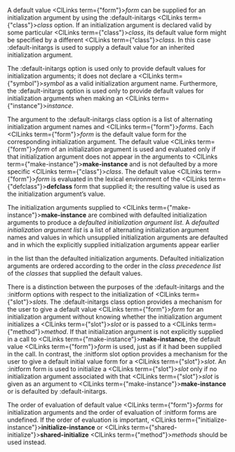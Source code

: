  



A default value <ClLinks  term={"form"}><i>form</i></ClLinks> can be supplied for an initialization argument by using the :default-initargs <ClLinks  term={"class"}><i>class</i></ClLinks> option. If an initialization argument is declared valid by some particular <ClLinks  term={"class"}><i>class</i></ClLinks>, its default value form might be specified by a different <ClLinks  term={"class"}><i>class</i></ClLinks>. In this case :default-initargs is used to supply a default value for an inherited initialization argument. 







 



 



The :default-initargs option is used only to provide default values for initialization arguments; it does not declare a <ClLinks  term={"symbol"}><i>symbol</i></ClLinks> as a valid initialization argument name. Furthermore, the :default-initargs option is used only to provide default values for initialization arguments when making an <ClLinks  term={"instance"}><i>instance</i></ClLinks>. 



The argument to the :default-initargs class option is a list of alternating initialization argument names and <ClLinks  term={"form"}><i>forms</i></ClLinks>. Each <ClLinks  term={"form"}><i>form</i></ClLinks> is the default value form for the corresponding initialization argument. The default value <ClLinks  term={"form"}><i>form</i></ClLinks> of an initialization argument is used and evaluated only if that initialization argument does not appear in the arguments to <ClLinks  term={"make-instance"}><b>make-instance</b></ClLinks> and is not defaulted by a more specific <ClLinks  term={"class"}><i>class</i></ClLinks>. The default value <ClLinks  term={"form"}><i>form</i></ClLinks> is evaluated in the lexical environment of the <ClLinks  term={"defclass"}><b>defclass</b></ClLinks> form that supplied it; the resulting value is used as the initialization argument’s value. 



The initialization arguments supplied to <ClLinks  term={"make-instance"}><b>make-instance</b></ClLinks> are combined with defaulted initialization arguments to produce a *defaulted initialization argument list*. A *defaulted initialization argument list* is a list of alternating initialization argument names and values in which unsupplied initialization arguments are defaulted and in which the explicitly supplied initialization arguments appear earlier 



in the list than the defaulted initialization arguments. Defaulted initialization arguments are ordered according to the order in the *class precedence list* of the *classes* that supplied the default values. 



There is a distinction between the purposes of the :default-initargs and the :initform options with respect to the initialization of <ClLinks  term={"slot"}><i>slots</i></ClLinks>. The :default-initargs class option provides a mechanism for the user to give a default value <ClLinks  term={"form"}><i>form</i></ClLinks> for an initialization argument without knowing whether the initialization argument initializes a <ClLinks  term={"slot"}><i>slot</i></ClLinks> or is passed to a <ClLinks  term={"method"}><i>method</i></ClLinks>. If that initialization argument is not explicitly supplied in a call to <ClLinks  term={"make-instance"}><b>make-instance</b></ClLinks>, the default value <ClLinks  term={"form"}><i>form</i></ClLinks> is used, just as if it had been supplied in the call. In contrast, the :initform slot option provides a mechanism for the user to give a default initial value form for a <ClLinks  term={"slot"}><i>slot</i></ClLinks>. An :initform form is used to initialize a <ClLinks  term={"slot"}><i>slot</i></ClLinks> only if no initialization argument associated with that <ClLinks  term={"slot"}><i>slot</i></ClLinks> is given as an argument to <ClLinks  term={"make-instance"}><b>make-instance</b></ClLinks> or is defaulted by :default-initargs. 



The order of evaluation of default value <ClLinks  term={"form"}><i>forms</i></ClLinks> for initialization arguments and the order of evaluation of :initform forms are undefined. If the order of evaluation is important, <ClLinks  term={"initialize-instance"}><b>initialize-instance</b></ClLinks> or <ClLinks  term={"shared-initialize"}><b>shared-initialize</b></ClLinks> <ClLinks  term={"method"}><i>methods</i></ClLinks> should be used instead. 



